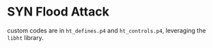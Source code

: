 # SYN Flood Attack

custom codes are in `ht_defines.p4` and `ht_controls.p4`, leveraging the `libht` library.
